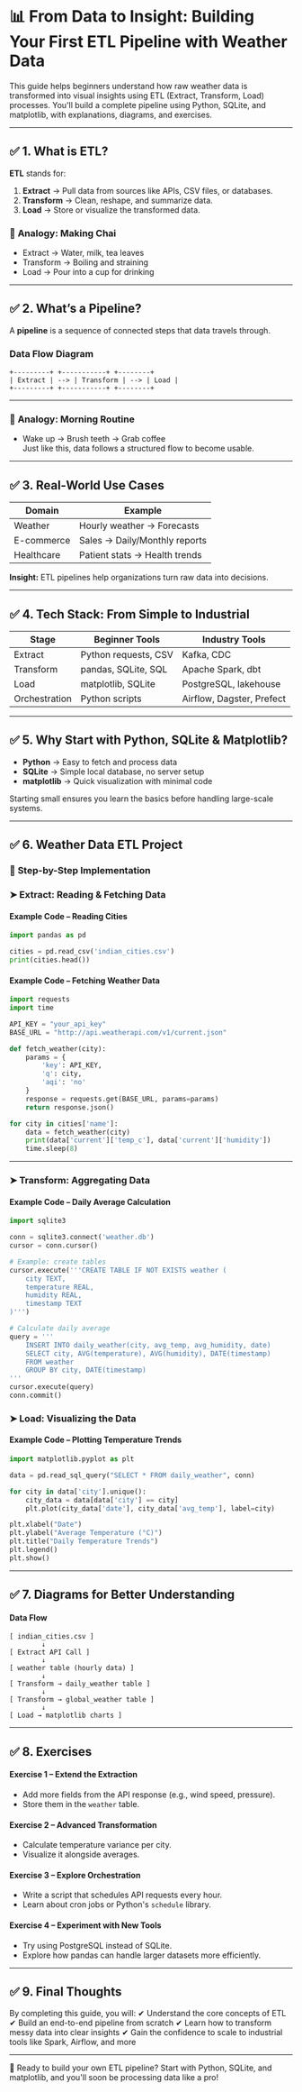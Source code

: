 # 📊 From Data to Insight: Building Your First ETL Pipeline with Weather Data

This guide helps beginners understand how raw weather data is transformed into visual insights using ETL (Extract, Transform, Load) processes. You'll build a complete pipeline using Python, SQLite, and matplotlib, with explanations, diagrams, and exercises.

---

## ✅ **1. What is ETL?**

**ETL** stands for:

1. **Extract** → Pull data from sources like APIs, CSV files, or databases.
2. **Transform** → Clean, reshape, and summarize data.
3. **Load** → Store or visualize the transformed data.

### 📖 **Analogy: Making Chai**
- Extract → Water, milk, tea leaves
- Transform → Boiling and straining
- Load → Pour into a cup for drinking

---

## ✅ **2. What’s a Pipeline?**

A **pipeline** is a sequence of connected steps that data travels through.

### Data Flow Diagram
```
+---------+ +-----------+ +--------+
| Extract | --> | Transform | --> | Load |
+---------+ +-----------+ +--------+
```
---

### 📖 **Analogy: Morning Routine**
- Wake up → Brush teeth → Grab coffee  
Just like this, data follows a structured flow to become usable.

---

## ✅ **3. Real-World Use Cases**

| Domain            | Example                         |
|-----------------|---------------------------------|
| Weather          | Hourly weather → Forecasts      |
| E-commerce       | Sales → Daily/Monthly reports   |
| Healthcare       | Patient stats → Health trends   |

**Insight:** ETL pipelines help organizations turn raw data into decisions.

---

## ✅ **4. Tech Stack: From Simple to Industrial**

| Stage        | Beginner Tools        | Industry Tools              |
|--------------|----------------------|----------------------------|
| Extract      | Python requests, CSV | Kafka, CDC                 |
| Transform    | pandas, SQLite, SQL | Apache Spark, dbt          |
| Load         | matplotlib, SQLite  | PostgreSQL, lakehouse     |
| Orchestration| Python scripts       | Airflow, Dagster, Prefect |

---

## ✅ **5. Why Start with Python, SQLite & Matplotlib?**

- **Python** → Easy to fetch and process data
- **SQLite** → Simple local database, no server setup
- **matplotlib** → Quick visualization with minimal code

Starting small ensures you learn the basics before handling large-scale systems.

---

## ✅ **6. Weather Data ETL Project**

### 🔢 **Step-by-Step Implementation**

### ➤ **Extract: Reading & Fetching Data**

#### Example Code – Reading Cities

```python
import pandas as pd

cities = pd.read_csv('indian_cities.csv')
print(cities.head())
```
#### Example Code – Fetching Weather Data
```python
import requests
import time

API_KEY = "your_api_key"
BASE_URL = "http://api.weatherapi.com/v1/current.json"

def fetch_weather(city):
    params = {
        'key': API_KEY,
        'q': city,
        'aqi': 'no'
    }
    response = requests.get(BASE_URL, params=params)
    return response.json()

for city in cities['name']:
    data = fetch_weather(city)
    print(data['current']['temp_c'], data['current']['humidity'])
    time.sleep(8)
```
---

### ➤ Transform: Aggregating Data
#### Example Code – Daily Average Calculation
```python
import sqlite3

conn = sqlite3.connect('weather.db')
cursor = conn.cursor()

# Example: create tables
cursor.execute('''CREATE TABLE IF NOT EXISTS weather (
    city TEXT,
    temperature REAL,
    humidity REAL,
    timestamp TEXT
)''')

# Calculate daily average
query = '''
    INSERT INTO daily_weather(city, avg_temp, avg_humidity, date)
    SELECT city, AVG(temperature), AVG(humidity), DATE(timestamp)
    FROM weather
    GROUP BY city, DATE(timestamp)
'''
cursor.execute(query)
conn.commit()
```

### ➤ Load: Visualizing the Data
#### Example Code – Plotting Temperature Trends
```python
import matplotlib.pyplot as plt

data = pd.read_sql_query("SELECT * FROM daily_weather", conn)

for city in data['city'].unique():
    city_data = data[data['city'] == city]
    plt.plot(city_data['date'], city_data['avg_temp'], label=city)

plt.xlabel("Date")
plt.ylabel("Average Temperature (°C)")
plt.title("Daily Temperature Trends")
plt.legend()
plt.show()
```
---

## ✅ 7. Diagrams for Better Understanding
#### Data Flow
```pgsql
[ indian_cities.csv ] 
        ↓
[ Extract API Call ]
        ↓
[ weather table (hourly data) ]
        ↓
[ Transform → daily_weather table ]
        ↓
[ Transform → global_weather table ]
        ↓
[ Load → matplotlib charts ]
```
---

## ✅ 8. Exercises
#### Exercise 1 – Extend the Extraction
- Add more fields from the API response (e.g., wind speed, pressure).
- Store them in the `weather` table.

#### Exercise 2 – Advanced Transformation
- Calculate temperature variance per city.
- Visualize it alongside averages.

#### Exercise 3 – Explore Orchestration
- Write a script that schedules API requests every hour.
- Learn about cron jobs or Python's `schedule` library.

#### Exercise 4 – Experiment with New Tools
- Try using PostgreSQL instead of SQLite.
- Explore how pandas can handle larger datasets more efficiently.
---

## ✅ 9. Final Thoughts
By completing this guide, you will:
✔ Understand the core concepts of ETL
✔ Build an end-to-end pipeline from scratch
✔ Learn how to transform messy data into clear insights
✔ Gain the confidence to scale to industrial tools like Spark, Airflow, and more

---

📂 Ready to build your own ETL pipeline? Start with Python, SQLite, and matplotlib, and you'll soon be processing data like a pro!
